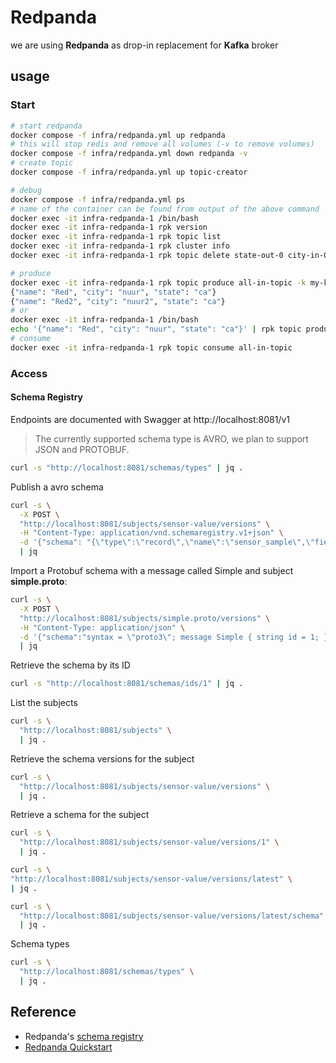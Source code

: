 # Redpanda

we are using **Redpanda** as drop-in replacement for **Kafka** broker

## usage

### Start

```bash
# start redpanda
docker compose -f infra/redpanda.yml up redpanda
# this will stop redis and remove all volumes (-v to remove volumes)
docker compose -f infra/redpanda.yml down redpanda -v 
# create topic
docker compose -f infra/redpanda.yml up topic-creator

# debug
docker compose -f infra/redpanda.yml ps
# name of the container can be found from output of the above command 
docker exec -it infra-redpanda-1 /bin/bash
docker exec -it infra-redpanda-1 rpk version
docker exec -it infra-redpanda-1 rpk topic list
docker exec -it infra-redpanda-1 rpk cluster info
docker exec -it infra-redpanda-1 rpk topic delete state-out-0 city-in-0

# produce
docker exec -it infra-redpanda-1 rpk topic produce all-in-topic -k my-key
{"name": "Red", "city": "nuur", "state": "ca"}
{"name": "Red2", "city": "nuur2", "state": "ca"}
# or
docker exec -it infra-redpanda-1 /bin/bash
echo '{"name": "Red", "city": "nuur", "state": "ca"}' | rpk topic produce all-in-topic -k my-key
# consume
docker exec -it infra-redpanda-1 rpk topic consume all-in-topic
```

### Access

#### Schema Registry

Endpoints are documented with Swagger at http://localhost:8081/v1

> The currently supported schema type is AVRO, we plan to support JSON and PROTOBUF.

```bash
curl -s "http://localhost:8081/schemas/types" | jq .
```
Publish a avro schema

```bash
curl -s \
  -X POST \
  "http://localhost:8081/subjects/sensor-value/versions" \
  -H "Content-Type: application/vnd.schemaregistry.v1+json" \
  -d '{"schema": "{\"type\":\"record\",\"name\":\"sensor_sample\",\"fields\":[{\"name\":\"timestamp\",\"type\":\"long\",\"logicalType\":\"timestamp-millis\"},{\"name\":\"identifier\",\"type\":\"string\",\"logicalType\":\"uuid\"},{\"name\":\"value\",\"type\":\"long\"}]}"}' \
  | jq
```

Import a Protobuf schema with a message called Simple and subject **simple.proto**:

```bash
curl -s \
  -X POST \
  "http://localhost:8081/subjects/simple.proto/versions" \
  -H "Content-Type: application/json" \
  -d '{"schema":"syntax = \"proto3\"; message Simple { string id = 1; }","schemaType":"PROTOBUF"}' \
  | jq
```

Retrieve the schema by its ID

```bash
curl -s "http://localhost:8081/schemas/ids/1" | jq .
```

List the subjects
```bash
curl -s \
  "http://localhost:8081/subjects" \
  | jq .
```

Retrieve the schema versions for the subject

```bash
curl -s \
  "http://localhost:8081/subjects/sensor-value/versions" \
  | jq .
```

Retrieve a schema for the subject
```bash
curl -s \
  "http://localhost:8081/subjects/sensor-value/versions/1" \
  | jq .
```
```bash
curl -s \
"http://localhost:8081/subjects/sensor-value/versions/latest" \
| jq .
```

```bash
curl -s \
  "http://localhost:8081/subjects/sensor-value/versions/latest/schema" \
  | jq .
```

Schema types

```bash
curl -s \
  "http://localhost:8081/schemas/types" \
  | jq .
```


## Reference 
- Redpanda's [schema registry](https://vectorized.io/blog/schema_registry/)
- [Redpanda Quickstart](https://docs.redpanda.com/docs/get-started/quick-start/quick-start-docker/?num-brokers=one)
